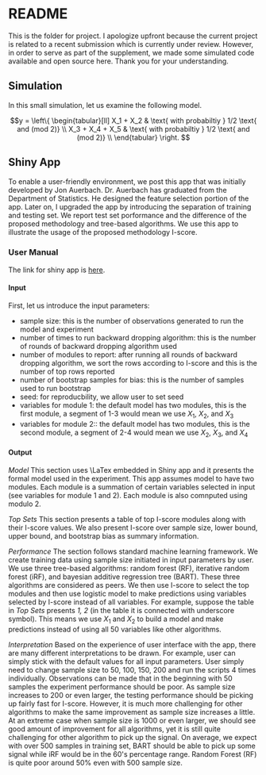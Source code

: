 # README

This is the folder for project. I apologize upfront because the current project is related to a recent submission which is currently under review. However, in order to serve as part of the supplement, we made some simulated code available and open source here. Thank you for your understanding.

## Simulation

In this small simulation, let us examine the following model. 

$$y =
\left\{
\begin{tabular}[ll]
X_1 + X_2 & \text{ with probabiltiy } 1/2 \text{ and (mod 2)} \\
X_3 + X_4 + X_5 & \text{ with probabiltiy } 1/2 \text{ and (mod 2)} \\
\end{tabular}
\right.
$$

## Shiny App

To enable a user-friendly environment, we post this app that was initially developed by Jon Auerbach. Dr. Auerbach has graduated from the Department of Statistics. He designed the feature selection portion of the app. Later on, I upgraded the app by introducing the separation of training and testing set. We report test set porformance and the difference of the proposed methodology and tree-based algorithms. We use this app to illustrate the usage of the proposed methodology I-score.

### User Manual

The link for shiny app is [here](https://y-yin.shinyapps.io/Iscore-App/).

#### Input

First, let us introduce the input parameters:
- sample size: this is the number of observations generated to run the model and experiment
- number of times to run backward dropping algorithm: this is the number of rounds of backward dropping algorithm used
- number of modules to report: after running all rounds of backward dropping algorithm, we sort the rows according to I-score and this is the number of top rows reported 
- number of bootstrap samples for bias: this is the number of samples used to run bootstrap
- seed: for reproducbility, we allow user to set seed 
- variables for module 1: the default model has two modules, this is the first module, a segment of 1-3 would mean we use $X_1$, $X_2$, and $X_3$
- variables for module 2:: the default model has two modules, this is the second module, a segment of 2-4 would mean we use $X_2$, $X_3$, and $X_4$

#### Output

*Model* This section uses \LaTex embedded in Shiny app and it presents the formal model used in the experiment. This app assumes model to have two modules. Each module is a summation of certain variables selected in input (see variables for module 1 and 2). Each module is also comnputed using modulo 2.

*Top Sets* This section presents a table of top I-score modules along with their I-score values. We also present I-score over sample size, lower bound, upper bound, and bootstrap bias as summary information.

*Performance* The section follows standard machine learning framework. We create training data using sample size initiated in input parameters by user. We use three tree-based algorithms: random forest (RF), iterative random forest (iRF), and bayesian additive regression tree (BART). These three algorithms are considered as peers. We then use I-score to select the top modules and then use logistic model to make predictions using variables selected by I-score instead of all variables. For example, suppose the table in *Top Sets* presents *1, 2* (in the table it is connected with underscore symbol). This means we use $X_1$ and $X_2$ to build a model and make predictions instead of using all 50 variables like other algorithms.

*Interpretation* Based on the experience of user interface with the app, there are many different interpretations to be drawn. For example, user can simply stick with the default values for all input parameters. User simply need to change sample size to 50, 100, 150, 200 and run the scripts 4 times individually. Observations can be made that in the beginning with 50 samples the experiment performance should be poor. As sample size increases to 200 or even larger, the testing performance should be picking up fairly fast for I-score. However, it is much more challenging for other algorithms to make the same improvement as sample size increases a little. At an extreme case when sample size is 1000 or even larger, we should see good amount of improvement for all algorithms, yet it is still quite challenging for other algorithm to pick up the signal. On average, we expect with over 500 samples in training set, BART should be able to pick up some signal while iRF would be in the 60's percentage range. Random Forest (RF) is quite poor around 50% even with 500 sample size.
